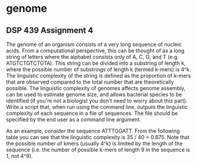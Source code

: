 # genome
## DSP 439 Assignment 4

The genome of an organism consists of a very long sequence of nucleic acids. From a computational perspective, this can be thought of as a long string of letters where the alphabet consists only of A, C, G, and T (e.g. ATGTCTGTCTGTA). This string can be divided into a substring of length k, where the possible number of substrings of length k (termed k-mers) is 4^k. The linguistic complexity of the string is defined as the proportion of k-mers that are observed compared to the total number that are theoretically possible. The linguistic complexity of genomes affects genome assembly, can be used to estimate genome size, and allows bacterial species to be identified (if you're not a biologist you don't need to worry about this part).
Write a script that, when run using the command line, outputs the linguistic complexity of each sequence in a file of sequences. The file should be specified by the end user as a command line argument.


As an example, consider the sequence ATTTGGATT. From the following table you can see that the linguistic complexity is 35 / 40 = 0.875. Note that the possible number of kmers (usually 4^k) is limited by the length of the sequence (i.e. the number of possible k-mers of length 9 in the sequence is 1, not 4^9).
